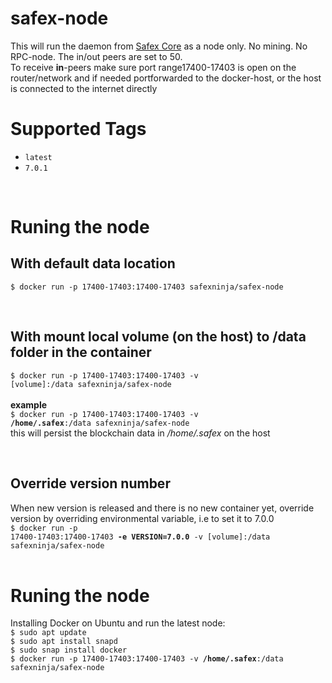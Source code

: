 # safex-node
This will run the daemon from <a href="https://github.com/safex/safexcore" target="_blank">Safex Core</a> as a node only. No mining. No RPC-node. The in/out peers are set to 50.<br>
To receive <b>in</b>-peers make sure port range17400-17403 is open on the router/network and if needed portforwarded to the docker-host, or the host is connected to the internet directly

<h1>Supported Tags</h1>
<ul>
<li><code>latest</code></li>
<li><code>7.0.1</code></li>
</ul>
<br>
<h1>Runing the node</h1>

<h2>With default data location</h2>
<code>$ docker run -p 17400-17403:17400-17403 safexninja/safex-node</code>

<br><h2>With mount local volume (on the host) to /data folder in the container</h2>
<code>$ docker run -p 17400-17403:17400-17403 -v [volume]:/data safexninja/safex-node</code><br><br>
<b>example</b><br>
<code>$ docker run -p 17400-17403:17400-17403 -v <b>/home/.safex</b>:/data safexninja/safex-node</code><br>
this will persist the blockchain data in <i>/home/.safex</i> on the host<br>

<br><h2>Override version number</h2>
When new version is released and there is no new container yet, override version by overriding environmental variable, i.e to set it to 7.0.0<br>
<code>$ docker run -p 17400-17403:17400-17403 <b>-e VERSION=7.0.0</b> -v [volume]:/data safexninja/safex-node</code><br><br>

<h1>Runing the node</h1>
Installing Docker on Ubuntu and run the latest node:<br>
<code>$ sudo apt update</code><br>
<code>$ sudo apt install snapd</code><br>
<code>$ sudo snap install docker</code><br>
<code>$ docker run -p 17400-17403:17400-17403 -v <b>/home/.safex</b>:/data safexninja/safex-node</code><br>
